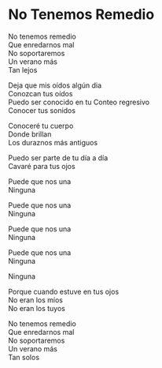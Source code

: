 # No Tenemos Remedio  

No tenemos remedio  
Que enredarnos mal  
No soportaremos  
Un verano más  
Tan lejos  

Deja que mis oídos algún dia  
Conozcan tus oídos  
Puedo ser conocido en tu
Conteo regresivo  
Conocer tus sonidos  

Conoceré tu cuerpo  
Donde brillan  
Los duraznos más antiguos  

Puedo ser parte de tu día a día  
Cavaré para tus ojos  

Puede que nos una  
Ninguna  

Puede que nos una  
Ninguna  

Puede que nos una  
Ninguna  

Puede que nos una  
Ninguna  

Ninguna  

Porque cuando estuve en tus ojos  
No eran los míos  
No eran los tuyos  

No tenemos remedio  
Que enredarnos mal  
No soportaremos  
Un verano más  
Tan solos  
